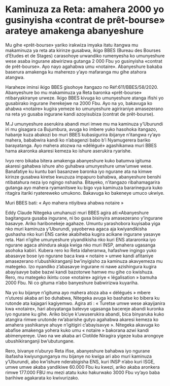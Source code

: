 # Kaminuza za Reta: amahera 2000 yo gusinyisha «contrat de prêt-bourse» arateye amakenga abanyeshure

Mu gihe «prêt-bourse» yariko irakwiza imyaka itatu itangwa mu makaminuza ya reta ata kirinze gusabwa, ikigo BBES (Bureau des Bourses d’Etudes et de Stages) carasohoye urwandiko rumenyesha ko umunyeshure wese asaba ingurane abwirizwa gutanga 2 000 Fbu yo gusinyisha «contrat de prêt-bourse». Ayo nayo agahabwa umu «notaire». Abanyeshure bakaba baserura amakenga ku maherezo y’ayo mafaranga mu gihe atahora atangwa.

Haraheze iminsi ikigo BBES gisohoye itangazo no Réf:611/BBES/58/2020. Abanyeshure bo mu makaminuza ya Reta baronka «prêt-bourse» ntibaryakiranye urweze. Ikigo BBES kivuga ko umunyeshure atanga ifishi yo gusabirako ingurane iherekejwe na 2000 Fbu. Ayo na yo, bakavuga ko ahabwa «notaire» kugira yemeze ko umunyeshure agiriraniye amasezerano na reta yo gusaba ingurane kandi azoyisubiza (contrat de prêt-bourse).

M.J umunyeshure aserukira abandi muri imwe mu ma kaminuza y’Uburundi iri mu gisagara ca Bujumbura, avuga ko imbere yuko hasohoka itangazo, habanje kuza abakozi bo muri BBES kubasigurira ibijanye n’itangwa ry’ayo mahera, bababwira kandi ko n’abagenzi babo b’i Nyamugerera bariko barayatanga. Ayo mahera atozwa na «délégué» agashikanwa muri BBES hama akaronka akaresi kemeza ko ishure aserukira ryarishe.

Ivyo rero bikaba bitera amakenga abanyeshure kuko batumva igituma akaresi gahabwa ishure aho guhabwa umunyeshure umw’umwe wese. Banafatiye ku kuntu bari basanzwe baronka iyo ngurane ata na kimwe kirinze gusabwa kiretse kwuzuza impapuro bahabwa, abanyeshure benshi  ntibatahura neza iyo ngingo nshasha. Bitayeko, n’itangazo ribahamagarira gutanga ayo mahera ryamanitswe ku bigo vya kaminuza bararinegura kuko ritagira itariki ryatereweko umukono. Bakavuga ko bakeneye umuco ukwiye.

Muri BBES bati: « Ayo mahera ntiyibwa ahabwa notaire »

Eddy Claude Nitegeka umuhanuzi muri BBES agira ati:«Abanyeshure bagitangura gusaba ingurane, ni bo gusa bisinyira amasezerano y’ingurane basavye. Ariko haribonekeje agahaze. Umuntu yarashobora kuyisaba yiga nko muri kaminuza y’Uburundi, yayoberwa agaca aja kwiyandikisha gushasha nko kuri ENS canke akabiheba kugira acikane ingurane yasavye reta. Hari n’igihe umunyeshure yiyandikisha nko kuri ENS atararonka iyo ngurane agaca ahindura akaja kwiga nko muri INSP, amahera ugasanga asohoka kabiri. Kubera rero ko Reta idaheranwa, hafashwe ingingo yuko abasavye bose iyo ngurane baca kwa « notaire » umwe kandi afitaniye amasezerano n’ubushikiranganji bw’inyigisho za kaminuza akavyemeza mu mategeko. Izo nyandiko z’abasavye ingurane ni nawe azishingura kugira abayisavye babe bazwi kandi bazotorwe hamwe mu gihe co kwishuza. Rero, mu mategeko ikintu cose «notaire» agiriye « légalisation » bamuha 2000 Fbu. Ni co gituma n’abo banyeshure babwirizwa kuyariha.

Na yo ku bijanye n’igituma ayo mahera atoza aba « délégués » mbere n’uturesi akaba ari bo duhabwa, Nitegeka avuga ko bashatse ko bibera ku rutonde ata kajagari kagiyemwo. Agira ati : « Turetse umwe wese akayijanira kwa «notaire», hari aboyatanga batevye ugasanga bacereje abandi kuronka iyo ngurane ku gihe. Ariko biciye k’uwuserukira abandi, bica binyaruka kuko atangira rimwe urutonde rw’abarishe gutyo agahabwa akaresi kemeza ko amahera yashikanye ahuye n’igitigiri c’abayisavye ». Nitegeka akavuga ko abafise amakenga yohera kuko umu « notaire » bakorana azwi kandi abimenyereye. Uwo na we akaba ari Clotilde Niragira yigeze kuba arongoye ubushikiranganji bw’ubutungane.

Rero, bivanye n’uburyo Reta ifise, abanyeshure bahabwa iyo ngurane ibafasha kwiyungunganya mu bijanye no kwiga ari abo muri kaminuza y’Uburundi, abo kw’ishure nderabigisha ENS, kuri INSP n’abo kuri ISGE, umwe umwe akaba yandikiwe 60.000 Fbu ku kwezi, ariko akaba aronkera rimwe 177.000 FBU mu mezi atatu kuko hakurwako 3000 Fbu vy’ayo baba barihiwe agakarata ko kwivurizako.